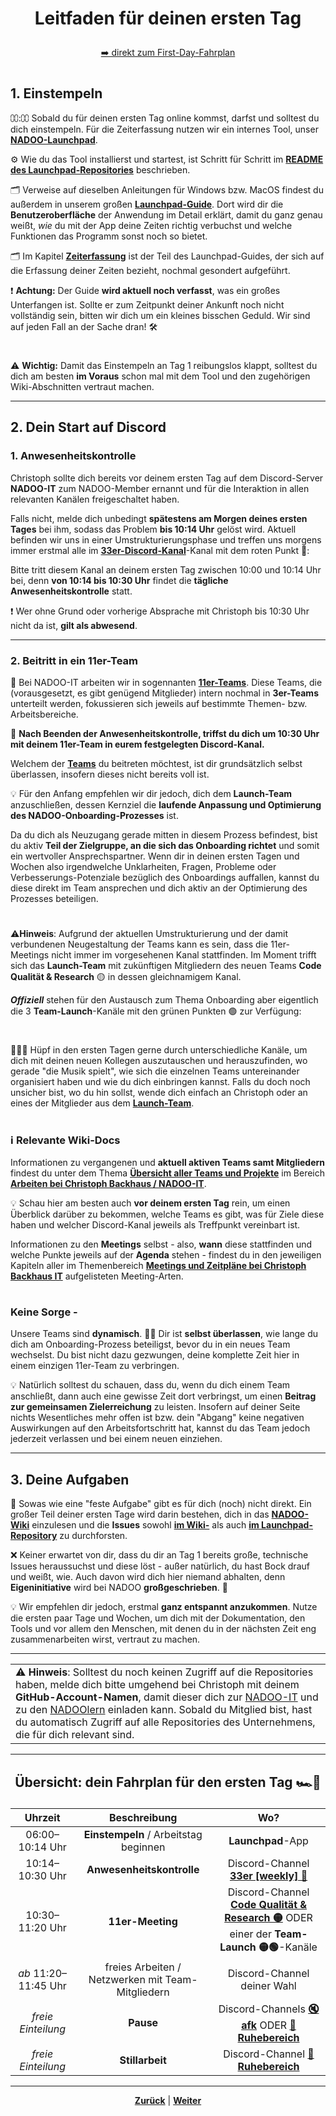# <p align="center">Leitfaden für deinen ersten Tag</p>

<p align="center">
<a href="#übersicht-dein-fahrplan-für-den-ersten-tag-">➡️ direkt zum First-Day-Fahrplan</a>
</p>

#

## 1. Einstempeln

⩇⩇:⩇⩇ Sobald du für deinen ersten Tag online kommst, darfst und solltest du dich einstempeln. Für die Zeiterfassung nutzen wir ein internes Tool, unser [**NADOO-Launchpad**](https://github.com/NADOOIT/NADOO-Launchpad).

⚙️ Wie du das Tool installierst und startest, ist Schritt für Schritt im [**README des Launchpad-Repositories**](https://github.com/NADOOIT/NADOO-Launchpad/blob/main/README.md) beschrieben.

🗂️ Verweise auf dieselben Anleitungen für Windows bzw. MacOS findest du außerdem in unserem großen [**Launchpad-Guide**](/docs/04-tools/05-launchpad/README.md). Dort wird dir die **Benutzeroberfläche** der Anwendung im Detail erklärt, damit du ganz genau weißt, _wie_ du mit der App deine Zeiten richtig verbuchst und welche Funktionen das Programm sonst noch so bietet. 

🗂️ Im Kapitel [**Zeiterfassung**](/docs/01-organisation/01-zeiterfassung/README.md) ist der Teil des Launchpad-Guides, der sich auf die Erfassung deiner Zeiten bezieht, nochmal gesondert aufgeführt.

❗ **Achtung:** Der Guide **wird aktuell noch verfasst**, was ein großes Unterfangen ist. Sollte er zum Zeitpunkt deiner Ankunft noch nicht vollständig sein, bitten wir dich um ein kleines bisschen Geduld. Wir sind auf jeden Fall an der Sache dran! 🛠️

#

⚠️ **Wichtig:** Damit das Einstempeln an Tag 1 reibungslos klappt, solltest du dich am besten **im Voraus** schon mal mit dem Tool und den zugehörigen Wiki-Abschnitten vertraut machen.

---

## 2. Dein Start auf Discord

### 1. Anwesenheitskontrolle

Christoph sollte dich bereits vor deinem ersten Tag auf dem Discord-Server **NADOO-IT** zum NADOO-Member ernannt und für die Interaktion in allen relevanten Kanälen freigeschaltet haben.

Falls nicht, melde dich unbedingt **spätestens am Morgen deines ersten Tages** bei ihm, sodass das Problem **bis 10:14 Uhr** gelöst wird. Aktuell befinden wir uns in einer Umstrukturierungsphase und treffen uns morgens immer erstmal alle im [**33er-Discord-Kanal**](https://discordapp.com/channels/1299292608744390707/1330880189475065910)-Kanal mit dem roten Punkt 🔴:

<!--hier Screenshot "33er Kanal" einfügen-->

Bitte tritt diesem Kanal an deinem ersten Tag zwischen 10:00 und 10:14 Uhr bei, denn **von 10:14 bis 10:30 Uhr** findet die **tägliche Anwesenheitskontrolle** statt.

❗ Wer ohne Grund oder vorherige Absprache mit Christoph bis 10:30 Uhr nicht da ist, **gilt als abwesend**.

---

### 2. Beitritt in ein 11er-Team

👥 Bei NADOO-IT arbeiten wir in sogennanten [**11er-Teams**](/docs/02-arbeiten_bei_nadoo/03-teams/README.md). Diese Teams, die (vorausgesetzt, es gibt genügend Mitglieder) intern nochmal in **3er-Teams** unterteilt werden, fokussieren sich jeweils auf bestimmte Themen- bzw. Arbeitsbereiche.

📍 **Nach Beenden der Anwesenheitskontrolle, triffst du dich um 10:30 Uhr mit deinem 11er-Team in eurem festgelegten Discord-Kanal.**

Welchem der [**Teams**](/docs/02-arbeiten_bei_nadoo/03-teams/01-aktive_teams/README.md) du beitreten möchtest, ist dir grundsätzlich selbst überlassen, insofern dieses nicht bereits voll ist.

💡 Für den Anfang empfehlen wir dir jedoch, dich dem **Launch-Team** anzuschließen, dessen Kernziel die **laufende Anpassung und Optimierung des NADOO-Onboarding-Prozesses** ist.

Da du dich als Neuzugang gerade mitten in diesem Prozess befindest, bist du aktiv **Teil der Zielgruppe, an die sich das Onboarding richtet** und somit ein wertvoller Ansprechspartner. Wenn dir in deinen ersten Tagen und Wochen also irgendwelche Unklarheiten, Fragen, Probleme oder Verbesserungs-Potenziale bezüglich des Onboardings auffallen, kannst du diese direkt im Team ansprechen und dich aktiv an der Optimierung des Prozesses beteiligen.

#

⚠️**Hinweis**: Aufgrund der aktuellen Umstrukturierung und der damit verbundenen Neugestaltung der Teams kann es sein, dass die 11er-Meetings nicht immer im vorgesehenen Kanal stattfinden. Im Moment trifft sich das **Launch-Team** mit zukünftigen Mitgliedern des neuen Teams **Code Qualität & Research** 🟡 in dessen gleichnamigem Kanal.

<!--hier Screenshot "Code Qualität & Research Kanal" einfügen-->

**_Offiziell_** stehen für den Austausch zum Thema Onboarding aber eigentlich die 3 **Team-Launch**-Kanäle mit den grünen Punkten 🟢 zur Verfügung:

<!--hier Screenshot "Team-Launch Kanäle" einfügen-->

#

🕵🏻‍♀️ Hüpf in den ersten Tagen gerne durch unterschiedliche Kanäle, um dich mit deinen neuen Kollegen auszutauschen und herauszufinden, wo gerade "die Musik spielt", wie sich die einzelnen Teams untereinander organisiert haben und wie du dich einbringen kannst. Falls du doch noch unsicher bist, wo du hin sollst, wende dich einfach an Christoph oder an eines der Mitglieder aus dem [**Launch-Team**](/docs/02-arbeiten_bei_nadoo/03-teams/01-aktive_teams/README.md/#-11er-team-launch--wiki).

#

### ℹ️ **Relevante Wiki-Docs**  

Informationen zu vergangenen und **aktuell aktiven Teams samt Mitgliedern** findest du unter dem Thema [**Übersicht aller Teams und Projekte**](/docs/02-arbeiten_bei_nadoo/03-teams/README.md) im Bereich [**Arbeiten bei Christoph Backhaus / NADOO-IT**](/docs/02-arbeiten_bei_nadoo/README.md). 

💡 Schau hier am besten auch **vor deinem ersten Tag** rein, um einen Überblick darüber zu bekommen, welche Teams es gibt, was für Ziele diese haben und welcher Discord-Kanal jeweils als Treffpunkt vereinbart ist.

Informationen zu den **Meetings** selbst - also, **wann** diese stattfinden und welche Punkte jeweils auf der **Agenda** stehen - findest du in den jeweiligen Kapiteln aller im Themenbereich [**Meetings und Zeitpläne bei Christoph Backhaus IT**](/docs/03-meetings/README.md) aufgelisteten Meeting-Arten.

#

### Keine Sorge -

Unsere Teams sind **dynamisch**. 🤸‍♀️ Dir ist **selbst überlassen**, wie lange du dich am Onboarding-Prozess beteiligst, bevor du in ein neues Team wechselst. Du bist nicht dazu gezwungen, deine komplette Zeit hier in einem einzigen 11er-Team zu verbringen.

💡 Natürlich solltest du schauen, dass du, wenn du dich einem Team anschließt, dann auch eine gewisse Zeit dort verbringst, um einen **Beitrag zur gemeinsamen Zielerreichung** zu leisten. Insofern auf deiner Seite nichts Wesentliches mehr offen ist bzw. dein "Abgang" keine negativen Auswirkungen auf den Arbeitsfortschritt hat, kannst du das Team jedoch jederzeit verlassen und bei einem neuen einziehen.

---

## 3. Deine Aufgaben

📝 Sowas wie eine "feste Aufgabe" gibt es für dich (noch) nicht direkt. Ein großer Teil deiner ersten Tage wird darin bestehen, dich in das [**NADOO-Wiki**](https://github.com/NADOOIT/NADOO-Wiki/) einzulesen und die **Issues** sowohl [**im Wiki-**](https://github.com/NADOOIT/NADOO-Wiki/issues) als auch [**im Launchpad-Repository**](https://github.com/NADOOIT/NADOO-Launchpad/issues) zu durchforsten.

❌ Keiner erwartet von dir, dass du dir an Tag 1 bereits große, technische Issues heraussuchst und diese löst - außer natürlich, du hast Bock drauf und weißt, wie. Auch davon wird dich hier niemand abhalten, denn **Eigeninitiative** wird bei NADOO **großgeschrieben**. 🚀

💡 Wir empfehlen dir jedoch, erstmal **ganz entspannt anzukommen**. Nutze die ersten paar Tage und Wochen, um dich mit der Dokumentation, den Tools und vor allem den Menschen, mit denen du in der nächsten Zeit eng zusammenarbeiten wirst, vertraut zu machen.

<!--hier vllt. KI-Image zum Thema "entspannen" einfügen-->

---

| |
|:---|
|⚠️ **Hinweis**: Solltest du noch keinen Zugriff auf die Repositories haben, melde dich bitte umgehend bei Christoph mit deinem **GitHub-Account-Namen**, damit dieser dich zur [NADOO-IT](https://github.com/orgs/NADOOIT/people) und zu den [NADOOlern](https://github.com/orgs/NADOOIT/teams/nadooler) einladen kann. Sobald du Mitglied bist, hast du automatisch Zugriff auf alle Repositories des Unternehmens, die für dich relevant sind.|

<!--hier Link zum GitHub-Artkel (tbd) zu Organisations ergänzen-->

---

## <p align="center">Übersicht: dein Fahrplan für den ersten Tag 🏎️💨</p>

| Uhrzeit              | Beschreibung                                             | Wo?                                                                                               |
|:--------------------:|:--------------------------------------------------------:|:-------------------------------------------------------------------------------------------------:|
| 06:00–10:14 Uhr      | **Einstempeln** / Arbeitstag beginnen                    | **Launchpad**-App                                                                                 |
| 10:14–10:30 Uhr      | **Anwesenheitskontrolle**                                | Discord-Channel [**33er [weekly] 🔴**](https://discordapp.com/channels/1299292608744390707/1330880189475065910)                                                   |
| 10:30–11:20 Uhr      | **11er-Meeting**                                         | Discord-Channel [**Code Qualität & Research 🟡**](https://discordapp.com/channels/1299292608744390707/1364897110050213918) ODER einer der **Team-Launch 🟡🟢**-Kanäle |
| _ab_ 11:20–11:45&nbsp;Uhr | freies Arbeiten / Netzwerken mit Team-Mitgliedern   | Discord-Channel deiner Wahl                                                                       |
| _freie Einteilung_   | **Pause**                                                | Discord-Channels [**🔇 afk**](https://discordapp.com/channels/1299292608744390707/1331528615132925972) ODER [**🌿 Ruhebereich**](https://discordapp.com/channels/1299292608744390707/1331765513826861136)                                                     |
| _freie Einteilung_   | **Stillarbeit**                                          | Discord-Channel [**🌿 Ruhebereich**](https://discordapp.com/channels/1299292608744390707/1331765513826861136)                                                                  |

---

<p align="center">
<a href="/docs/00-willkommen/README.md"><strong>Zurück</strong></a> | <a href="/docs/00-willkommen/02-starterpack/README.md"><strong>Weiter</strong></a>
</p>
